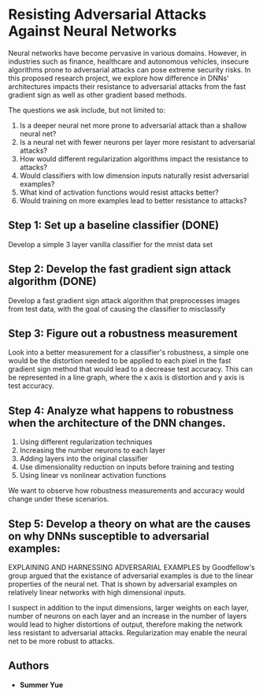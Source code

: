 # Resisting Adversarial Attacks Against Neural Networks

Neural networks have become pervasive in various domains. However, in industries such as finance, healthcare and autonomous vehicles, insecure algorithms prone to adversarial attacks can pose extreme security risks. In this proposed research project, we explore how difference in DNNs' architectures impacts their resistance to adversarial attacks from the fast gradient sign as well as other gradient based methods.

The questions we ask include, but not limited to:

1. Is a deeper neural net more prone to adversarial attack than a shallow neural net?
2. Is a neural net with fewer neurons per layer more resistant to adversarial attacks?
3. How would different regularization algorithms impact the resistance to attacks?
4. Would classifiers with low dimension inputs naturally resist adversarial examples?
5. What kind of activation functions would resist attacks better?
6. Would training on more examples lead to better resistance to attacks?

## Step 1: Set up a baseline classifier (DONE)

Develop a simple 3 layer vanilla classifier for the mnist data set

## Step 2: Develop the fast gradient sign attack algorithm (DONE)

Develop a fast gradient sign attack algorithm that preprocesses images from test data, with the goal of causing the classifier to misclassify

## Step 3: Figure out a robustness measurement
Look into a better measurement for a classifier's robustness, a simple one would be the distortion needed to be applied to each pixel in the fast gradient sign method that would lead to a decrease test accuracy. This can be represented in a line graph, where the x axis is distortion and y axis is test accuracy.

## Step 4: Analyze what happens to robustness when the architecture of the DNN changes.
1. Using different regularization techniques
2. Increasing the number neurons to each layer
3. Adding layers into the original classifier
4. Use dimensionality reduction on inputs before training and testing
5. Using linear vs nonlinear activation functions

We want to observe how robustness measurements and accuracy would change under these scenarios.

## Step 5: Develop a theory on what are the causes on why DNNs susceptible to adversarial examples:
EXPLAINING AND HARNESSING ADVERSARIAL EXAMPLES by Goodfellow's group argued that the existance of adversarial examples is due to the linear properties of the neural net. That is shown by adversarial examples on relatively linear networks with high dimensional inputs.

I suspect in addition to the input dimensions, larger weights on each layer, number of neurons on each layer and an increase in the number of layers would lead to higher distortions of output, therefore making the network less resistant to adversarial attacks. Regularization may enable the neural net to be more robust to attacks.

## Authors
* **Summer Yue** 
